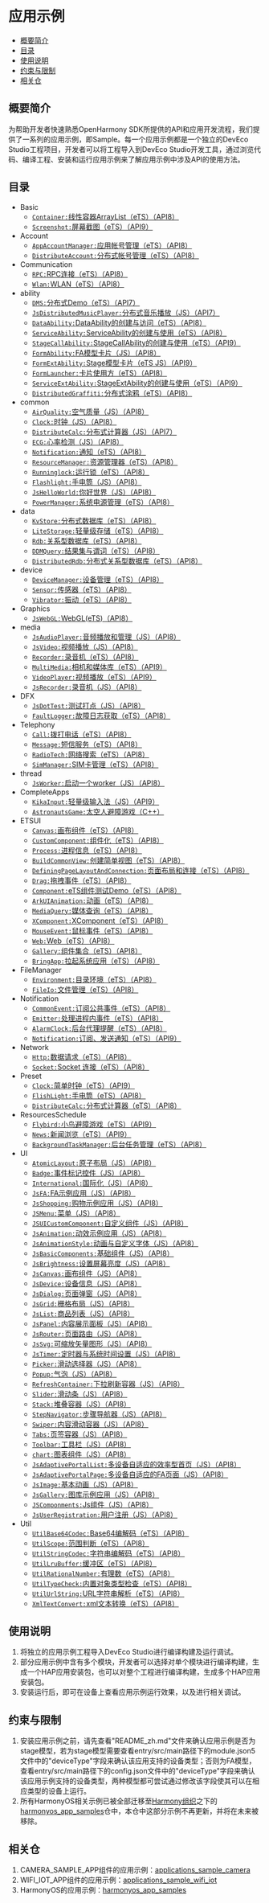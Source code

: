 # 应用示例<a name="ZH-CN_TOPIC_0000001115464207"></a>

-   [概要简介](#section1470103520301)
-   [目录](#sectionMenu)
-   [使用说明](#section17988202503116)
-   [约束与限制](#section18841871178)
-   [相关仓](#section741114082513)

## 概要简介<a name="section1470103520301"></a>

为帮助开发者快速熟悉OpenHarmony SDK所提供的API和应用开发流程，我们提供了一系列的应用示例，即Sample。每一个应用示例都是一个独立的DevEco Studio工程项目，开发者可以将工程导入到DevEco Studio开发工具，通过浏览代码、编译工程、安装和运行应用示例来了解应用示例中涉及API的使用方法。

## 目录<a name="sectionMenu"></a>
- Basic
  - [`Container:`线性容器ArrayList（eTS）（API8）](Basic/Container)
  - [`Screenshot:`屏幕截图（eTS）（API9）](Basic/Screenshot)
- Account
  - [`AppAccountManager:`应用帐号管理（eTS）（API8）](Account/AppAccountManager)
  - [`DistributeAccount:`分布式帐号管理（eTS）（API8）](Account/DistributeAccount)
- Communication
  - [`RPC:`RPC连接（eTS）（API8）](Communication/RPC)
  - [`Wlan:`WLAN（eTS）（API8）](Communication/Wlan) 
- ability
  - [`DMS:`分布式Demo（eTS）（API7）](ability/DMS)
  - [`JsDistributedMusicPlayer:`分布式音乐播放（JS）（API7）](ability/JsDistributedMusicPlayer)
  - [`DataAbility:`DataAbility的创建与访问（eTS）（API8）](ability/DataAbility)
  - [`ServiceAbility:`ServiceAbility的创建与使用（eTS）（API8）](ability/ServiceAbility)
  - [`StageCallAbility:`StageCallAbility的创建与使用（eTS）（API9）](ability/StageCallAbility)
  - [`FormAbility:`FA模型卡片（JS）（API8）](ability/FormAbility)
  - [`FormExtAbility:`Stage模型卡片（eTS JS）（API9）](ability/FormExtAbility)
  - [`FormLauncher:`卡片使用方（eTS）（API8）](ability/FormLauncher)
  - [`ServiceExtAbility:`StageExtAbility的创建与使用（eTS）（API9）](ability/ServiceExtAbility)
  - [`DistributedGraffiti:`分布式涂鸦（eTS）（API8）](ability/DistributedGraffiti)  
- common
  - [`AirQuality:`空气质量（JS）（API8）](common/AirQuality)
  - [`Clock:`时钟（JS）（API8）](common/Clock)
  - [`DistributeCalc:`分布式计算器（JS）（API7）](common/DistributeCalc)
  - [`ECG:`心率检测（JS）（API8）](common/ECG)
  - [`Notification:`通知（eTS）（API8）](common/Notification)
  - [`ResourceManager:`资源管理器（eTS）（API8）](common/ResourceManager)
  - [`Runninglock:`运行锁（eTS）（API8）](common/Runninglock)
  - [`Flashlight:`手电筒（JS）（API8）](common/Flashlight)
  - [`JsHelloWorld:`你好世界（JS）（API8）](common/JsHelloWorld)
  - [`PowerManager:`系统电源管理（eTS）（API8）](common/PowerManager)
- data
  - [`KvStore:`分布式数据库（eTS）（API8）](data/Kvstore)
  - [`LiteStorage:`轻量级存储（eTS）（API8）](data/LiteStorage)
  - [`Rdb:`关系型数据库（eTS）（API8）](data/Rdb)
  - [`DDMQuery:`结果集与谓词（eTS）（API8）](data/DDMQuery)
  - [`DistributedRdb:`分布式关系型数据库（eTS）（API8）](data/DistributedRdb)
- device
  - [`DeviceManager:`设备管理（eTS）（API8）](device/DeviceManager)
  - [`Sensor:`传感器（eTS）（API8）](device/Sensor)
  - [`Vibrator:`振动（eTS）（API8）](device/Vibrator)
- Graphics
  - [`JsWebGL:`WebGL(eTS)（API8）](Graphics/JsWebGL)
- media
  - [`JsAudioPlayer:`音频播放和管理（JS）（API8）](media/JsAudioPlayer)
  - [`JsVideo:`视频播放（JS）（API8）](media/JsVideo)
  - [`Recorder:`录音机（eTS）（API8）](media/Recorder)
  - [`MultiMedia:`相机和媒体库（eTS）（API9）](media/MultiMedia)
  - [`VideoPlayer:`视频播放（eTS）（API9）](media/VideoPlayer)
  - [`JsRecorder:`录音机（JS）（API8）](media/JSRecorder)
- DFX
  - [`JsDotTest:`测试打点（JS）（API8）](DFX/JsDotTest)
  - [`FaultLogger:`故障日志获取（eTS）（API8）](DFX/FaultLogger)
- Telephony
  - [`Call:`拨打电话（eTS）（API8）](Telephony/Call)
  - [`Message:`短信服务（eTS）（API8）](Telephony/Message)
  - [`RadioTech:`网络搜索（eTS）（API8）](Telephony/RadioTech)
  - [`SimManager:`SIM卡管理（eTS）（API8）](Telephony/SimManager)
- thread
  - [`JsWorker:`启动一个worker（JS）（API8）](thread/JsWorker)
- CompleteApps
  - [`KikaInput:`轻量级输入法（JS）（API9）](CompleteApps/KikaInput)
  - [`AstronautsGame:`太空人避障游戏（C++）](CompleteApps/AstronautsGame)
- ETSUI
  - [`Canvas:`画布组件（eTS）（API8）](ETSUI/Canvas)
  - [`CustomComponent:`组件化（eTS）（API8）](ETSUI/CustomComponent)
  - [`Process:`进程信息（eTS）（API8）](ETSUI/Process)
  - [`BuildCommonView:`创建简单视图（eTS）（API8）](ETSUI/BuildCommonView)
  - [`DefiningPageLayoutAndConnection:`页面布局和连接（eTS）（API8）](ETSUI/DefiningPageLayoutAndConnection)
  - [`Drag:`拖拽事件（eTS）（API8）](ETSUI/Drag)
  - [`Component:`eTS组件测试Demo（eTS）（API8）](ETSUI/Component)
  - [`ArkUIAnimation:`动画（eTS）（API8）](ETSUI/ArkUIAnimation)
  - [`MediaQuery:`媒体查询（eTS）（API8）](ETSUI/MediaQuery)
  - [`XComponent:`XComponent（eTS）（API8）](ETSUI/XComponent)
  - [`MouseEvent:`鼠标事件（eTS）（API8）](ETSUI/MouseEvent)
  - [`Web:`Web（eTS）（API8）](ETSUI/Web)
  - [`Gallery:`组件集合（eTS）（API8）](ETSUI/Gallery)
  - [`BringApp:`拉起系统应用（eTS）（API8）](ETSUI/BringApp)
- FileManager
  - [`Environment:`目录环境（eTS）（API8）](FileManager/Environment)
  - [`FileIo:`文件管理（eTS）（API8）](FileManager/FileIo)
- Notification
  - [`CommonEvent:`订阅公共事件（eTS）（API8）](Notification/CommonEvent)
  - [`Emitter:`处理进程内事件（eTS）（API8）](Notification/Emitter)
  - [`AlarmClock:`后台代理提醒（eTS）（API8）](Notification/AlarmClock)
  - [`Notification:`订阅、发送通知（eTS）（API9）](Notification/Notification)
- Network
  - [`Http:`数据请求（eTS）（API8）](Network/Http)
  - [`Socket:`Socket 连接（eTS）（API8）](Network/Socket)
- Preset
  - [`Clock:`简单时钟（eTS）（API9）](Preset/Clock)
  - [`FlishLight:`手电筒（eTS）（API8）](Preset/FlishLight)
  - [`DistributeCalc:`分布式计算器（eTS）（API8）](Preset/DistributeCalc)
- ResourcesSchedule
  - [`Flybird:`小鸟避障游戏（eTS）（API9）](ResourcesSchedule/Flybird)
  - [`News:`新闻浏览（eTS）（API9）](ResourcesSchedule/News)
  - [`BackgroundTaskManager:`后台任务管理（eTS）（API8）](ResourcesSchedule/BackgroundTaskManager)
- UI
  - [`AtomicLayout:`原子布局（JS）（API8）](UI/AtomicLayout)
  - [`Badge:`事件标记控件（JS）（API8）](UI/Badge)
  - [`International:`国际化（JS）（API8）](UI/International)
  - [`JsFA:`FA示例应用（JS）（API8）](UI/JsFA)  
  - [`JsShopping:`购物示例应用（JS）（API8）](UI/JsShopping)     
  - [`JSMenu:`菜单（JS）（API8）](UI/JSMenu)
  - [`JSUICustomComponent:`自定义组件（JS）（API8）](UI/JSUICustomComponent)
  - [`JsAnimation:`动效示例应用（JS）（API8）](UI/JsAnimation)
  - [`JsAnimationStyle:`动画与自定义字体（JS）（API8）](UI/JsAnimationStyle)
  - [`JsBasicComponents:`基础组件（JS）（API8）](UI/JsBasicComponents)
  - [`JsBrightness:`设置屏幕亮度（JS）（API8）](UI/JsBrightness)
  - [`JsCanvas:`画布组件（JS）（API8）](UI/JsCanvas)
  - [`JsDevice:`设备信息（JS）（API8）](UI/JsDevice)
  - [`JsDialog:`页面弹窗（JS）（API8）](UI/JsDialog)
  - [`JsGrid:`栅格布局（JS）（API8）](UI/JsGrid)
  - [`JsList:`商品列表（JS）（API8）](UI/JsList)
  - [`JsPanel:`内容展示面板（JS）（API8）](UI/JsPanel)
  - [`JsRouter:`页面路由（JS）（API8）](UI/JsRouter)
  - [`JsSvg:`可缩放矢量图形（JS）（API8）](UI/JsSvg)
  - [`JsTimer:`定时器与系统时间设置（JS）（API8）](UI/JsTimer)
  - [`Picker:`滑动选择器（JS）（API8）](UI/Picker)
  - [`Popup:`气泡（JS）（API8）](UI/Popup)
  - [`RefreshContainer:`下拉刷新容器（JS）（API8）](UI/RefreshContainer)
  - [`Slider:`滑动条（JS）（API8）](UI/Slider)
  - [`Stack:`堆叠容器（JS）（API8）](UI/Stack)
  - [`StepNavigator:`步骤导航器（JS）（API8）](UI/StepNavigator)
  - [`Swiper:`内容滑动容器（JS）（API8）](UI/Swiper)
  - [`Tabs:`页签容器（JS）（API8）](UI/Tabs)
  - [`Toolbar:`工具栏（JS）（API8）](UI/Toolbar)
  - [`chart:`图表组件（JS）（API8）](UI/chart)
  - [`JsAdaptivePortalList:`多设备自适应的效率型首页（JS）（API8）](UI/JsAdaptivePortalList)
  - [`JsAdaptivePortalPage:`多设备自适应的FA页面（JS）（API8）](UI/JsAdaptivePortalPage)
  - [`JsImage:`基本动画（JS）（API8）](UI/JsImage)
  - [`JsGallery:`图库示例应用（JS）（API8）](UI/JsGallery)
  - [`JSComponments:`Js组件（JS）（API8）](UI/JSComponments)
  - [`JsUserRegistration:`用户注册（JS）（API8）](UI/JsUserRegistration)
- Util
  - [`UtilBase64Codec:`Base64编解码（eTS）（API8）](Util/UtilBase64Codec)
  - [`UtilScope:`范围判断（eTS）（API8）](Util/UtilScope)
  - [`UtilStringCodec:`字符串编解码（eTS）（API8）](Util/UtilStringCodec)
  - [`UtilLruBuffer:`缓冲区（eTS）（API8）](Util/UtilLruBuffer)
  - [`UtilRationalNumber:`有理数（eTS）（API8）](Util/UtilRationalNumber)
  - [`UtilTypeCheck:`内置对象类型检查（eTS）（API8）](Util/UtilTypeCheck)
  - [`UtilUrlString:`URL字符串解析（eTS）（API8）](Util/UtilUrlString)
  - [`XmlTextConvert:`xml文本转换（eTS）（API8）](Util/XmlTextConvert)

## 使用说明<a name="section17988202503116"></a>

1.  将独立的应用示例工程导入DevEco Studio进行编译构建及运行调试。
2.  部分应用示例中含有多个模块，开发者可以选择对单个模块进行编译构建，生成一个HAP应用安装包，也可以对整个工程进行编译构建，生成多个HAP应用安装包。
3.  安装运行后，即可在设备上查看应用示例运行效果，以及进行相关调试。

## 约束与限制<a name="section18841871178"></a>

1.  安装应用示例之前，请先查看"README_zh.md"文件来确认应用示例是否为stage模型，若为stage模型需要查看entry/src/main路径下的module.json5文件中的"deviceType"字段来确认该应用支持的设备类型；否则为FA模型，查看entry/src/main路径下的config.json文件中的"deviceType"字段来确认该应用示例支持的设备类型，两种模型都可尝试通过修改该字段使其可以在相应类型的设备上运行。
4.  所有HarmonyOS相关示例已被全部迁移至[Harmony组织](https://gitee.com/harmonyos)之下的[harmonyos\_app\_samples](https://gitee.com/harmonyos/harmonyos_app_samples)仓中，本仓中这部分示例不再更新，并将在未来被移除。

## 相关仓<a name="section741114082513"></a>

1.  CAMERA\_SAMPLE\_APP组件的应用示例：[applications\_sample\_camera](https://gitee.com/openharmony/applications_sample_camera/blob/master/README_zh.md)
2.  WIFI\_IOT\_APP组件的应用示例：[applications\_sample\_wifi\_iot](https://gitee.com/openharmony/applications_sample_wifi_iot/blob/master/README_zh.md)
3.  HarmonyOS的应用示例：[harmonyos\_app\_samples](https://gitee.com/harmonyos/harmonyos_app_samples)